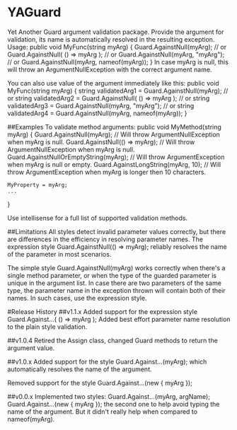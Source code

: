 # YAGuard

Yet Another Guard argument validation package.
Provide the argument for validation, its name is automatically resolved in the resulting exception.
Usage:
public void MyFunc(string myArg)
{
    Guard.AgainstNull(myArg);
    // or
    Guard.AgainstNull( () => myArg );
    // or
    Guard.AgainstNull(myArg, "myArg");
    // or
    Guard.AgainstNull(myArg, nameof(myArg));
}
In case myArg is null, this will throw an ArgumentNullException with the correct argument name.

You can also use value of the argument immediately like this:
public void MyFunc(string myArg)
{
    string validatedArg1 = Guard.AgainstNull(myArg);
    // or
    string validatedArg2 = Guard.AgainstNull( () => myArg );
    // or
    string validatedArg3 = Guard.AgainstNull(myArg, "myArg");
    // or
    string validatedArg4 = Guard.AgainstNull(myArg, nameof(myArg));
}

##Examples
To validate method arguments:
  public void MyMethod(string myArg)
  {
    Guard.AgainstNull(myArg);              // Will throw ArgumentNullException when myArg is null.
    Guard.AgainstNull(() => myArg);        // Will throw ArgumentNullException when myArg is null.
    Guard.AgainstNullOrEmptyString(myArg); // Will throw ArgumentException when myArg is null or empty.
    Guard.AgainstLongString(myArg, 10);    // Will throw ArgumentException when myArg is longer then 10 characters.
    
    MyProperty = myArg;
    ...
  }

Use intellisense for a full list of supported validation methods.

##Limitations
All styles detect invalid parameter values correctly, but there are differences in the efficiency in resolving parameter names.
The expression style
  Guard.AgainstNull(() => myArg);
reliably resolves the name of the parameter in most scenarios.

The simple style
  Guard.AgainstNull(myArg)
works correctly when there's a single method parameter, or when the type of the guarded parameter is unique in the argument list.
In case there are two parameters of the same type, the parameter name in the exception thrown will contain both of their names.
In such cases, use the expression style.


#Release History
##v1.1.x
Added support for the expression style
  Guard.Against...( () => myArg );
Added best effort parameter name resolution to the plain style validation.

##v1.0.4
Retired the Assign class, changed Guard methods to return the argument value.

##v1.0.x
Added support for the style
  Guard.Against...(myArg);
which automatically resolves the name of the argument.

Removed support for the style
  Guard.Against...(new { myArg });

##v0.0.x
Implemented two styles:
   Guard.Against...(myArg, argName);
   Guard.Against...(new { myArg });
the second one to help avoid typing the name of the argument. But it didn't really help when compared to nameof(myArg). 
